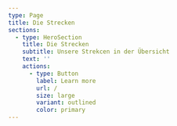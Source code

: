 ```yaml
---
type: Page
title: Die Strecken
sections:
  - type: HeroSection
    title: Die Strecken
    subtitle: Unsere Strekcen in der Übersicht
    text: ''
    actions:
      - type: Button
        label: Learn more
        url: /
        size: large
        variant: outlined
        color: primary
---
```

